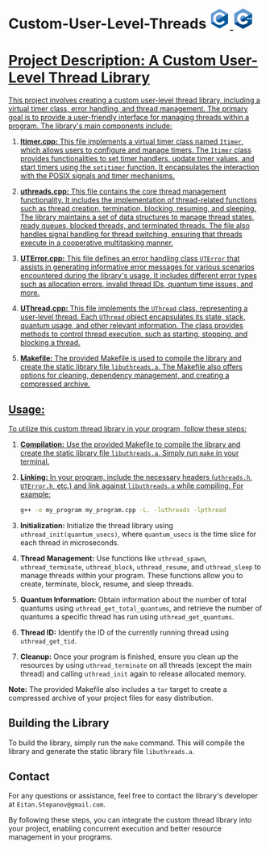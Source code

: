 # Custom-User-Level-Threads     </a> <a href="https://www.cprogramming.com/" target="_blank" rel="noreferrer"> <img src="https://raw.githubusercontent.com/devicons/devicon/master/icons/c/c-original.svg" alt="c" width="40" height="40"/> </a> <a href="https://www.w3schools.com/cpp/" target="_blank" rel="noreferrer"> <img src="https://raw.githubusercontent.com/devicons/devicon/master/icons/cplusplus/cplusplus-original.svg" alt="cplusplus" width="40" height="40"/>

# Project Description: A Custom User-Level Thread Library

This project involves creating a custom user-level thread library, including a virtual timer class, error handling, and thread management. The primary goal is to provide a user-friendly interface for managing threads within a program. The library's main components include:

1. **Itimer.cpp:** This file implements a virtual timer class named `Itimer`, which allows users to configure and manage timers. The `Itimer` class provides functionalities to set timer handlers, update timer values, and start timers using the `setitimer` function. It encapsulates the interaction with the POSIX signals and timer mechanisms.

2. **uthreads.cpp:** This file contains the core thread management functionality. It includes the implementation of thread-related functions such as thread creation, termination, blocking, resuming, and sleeping. The library maintains a set of data structures to manage thread states, ready queues, blocked threads, and terminated threads. The file also handles signal handling for thread switching, ensuring that threads execute in a cooperative multitasking manner.

3. **UTError.cpp:** This file defines an error handling class `UTError` that assists in generating informative error messages for various scenarios encountered during the library's usage. It includes different error types such as allocation errors, invalid thread IDs, quantum time issues, and more.

4. **UThread.cpp:** This file implements the `UThread` class, representing a user-level thread. Each `UThread` object encapsulates its state, stack, quantum usage, and other relevant information. The class provides methods to control thread execution, such as starting, stopping, and blocking a thread.

5. **Makefile:** The provided Makefile is used to compile the library and create the static library file `libuthreads.a`. The Makefile also offers options for cleaning, dependency management, and creating a compressed archive.

## Usage:

To utilize this custom thread library in your program, follow these steps:

1. **Compilation:** Use the provided Makefile to compile the library and create the static library file `libuthreads.a`. Simply run `make` in your terminal.

2. **Linking:** In your program, include the necessary headers (`uthreads.h`, `UTError.h`, etc.) and link against `libuthreads.a` while compiling. For example:
   
   ```bash
   g++ -o my_program my_program.cpp -L. -luthreads -lpthread
   ```

3. **Initialization:** Initialize the thread library using `uthread_init(quantum_usecs)`, where `quantum_usecs` is the time slice for each thread in microseconds.

4. **Thread Management:** Use functions like `uthread_spawn`, `uthread_terminate`, `uthread_block`, `uthread_resume`, and `uthread_sleep` to manage threads within your program. These functions allow you to create, terminate, block, resume, and sleep threads.

5. **Quantum Information:** Obtain information about the number of total quantums using `uthread_get_total_quantums`, and retrieve the number of quantums a specific thread has run using `uthread_get_quantums`.

6. **Thread ID:** Identify the ID of the currently running thread using `uthread_get_tid`.

7. **Cleanup:** Once your program is finished, ensure you clean up the resources by using `uthread_terminate` on all threads (except the main thread) and calling `uthread_init` again to release allocated memory.

**Note:** The provided Makefile also includes a `tar` target to create a compressed archive of your project files for easy distribution.

## Building the Library

To build the library, simply run the `make` command. This will compile the library and generate the static library file `libuthreads.a`.

## Contact

For any questions or assistance, feel free to contact the library's developer at `Eitan.Stepanov@gmail.com`.

By following these steps, you can integrate the custom thread library into your project, enabling concurrent execution and better resource management in your programs.
